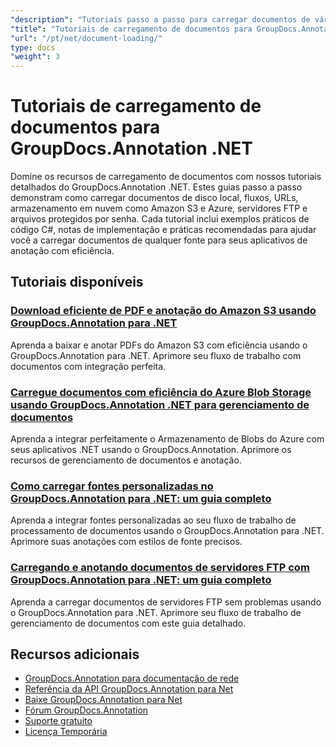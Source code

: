 ```yaml
---
"description": "Tutoriais passo a passo para carregar documentos de várias fontes usando o GroupDocs.Annotation para .NET."
"title": "Tutoriais de carregamento de documentos para GroupDocs.Annotation .NET"
"url": "/pt/net/document-loading/"
type: docs
"weight": 3
---
```


# Tutoriais de carregamento de documentos para GroupDocs.Annotation .NET

Domine os recursos de carregamento de documentos com nossos tutoriais detalhados do GroupDocs.Annotation .NET. Estes guias passo a passo demonstram como carregar documentos de disco local, fluxos, URLs, armazenamento em nuvem como Amazon S3 e Azure, servidores FTP e arquivos protegidos por senha. Cada tutorial inclui exemplos práticos de código C#, notas de implementação e práticas recomendadas para ajudar você a carregar documentos de qualquer fonte para seus aplicativos de anotação com eficiência.

## Tutoriais disponíveis

### [Download eficiente de PDF e anotação do Amazon S3 usando GroupDocs.Annotation para .NET](./download-annotate-pdfs-s3-groupdocs-dotnet/)
Aprenda a baixar e anotar PDFs do Amazon S3 com eficiência usando o GroupDocs.Annotation para .NET. Aprimore seu fluxo de trabalho com documentos com integração perfeita.

### [Carregue documentos com eficiência do Azure Blob Storage usando GroupDocs.Annotation .NET para gerenciamento de documentos](./load-documents-azure-blob-groupdocs-annotation-dotnet/)
Aprenda a integrar perfeitamente o Armazenamento de Blobs do Azure com seus aplicativos .NET usando o GroupDocs.Annotation. Aprimore os recursos de gerenciamento de documentos e anotação.

### [Como carregar fontes personalizadas no GroupDocs.Annotation para .NET: um guia completo](./master-custom-font-loading-groupdocs-annotation-dotnet/)
Aprenda a integrar fontes personalizadas ao seu fluxo de trabalho de processamento de documentos usando o GroupDocs.Annotation para .NET. Aprimore suas anotações com estilos de fonte precisos.

### [Carregando e anotando documentos de servidores FTP com GroupDocs.Annotation para .NET: um guia completo](./groupdocs-annotation-net-load-from-ftp/)
Aprenda a carregar documentos de servidores FTP sem problemas usando o GroupDocs.Annotation para .NET. Aprimore seu fluxo de trabalho de gerenciamento de documentos com este guia detalhado.

## Recursos adicionais

- [GroupDocs.Annotation para documentação de rede](https://docs.groupdocs.com/annotation/net/)
- [Referência da API GroupDocs.Annotation para Net](https://reference.groupdocs.com/annotation/net/)
- [Baixe GroupDocs.Annotation para Net](https://releases.groupdocs.com/annotation/net/)
- [Fórum GroupDocs.Annotation](https://forum.groupdocs.com/c/annotation)
- [Suporte gratuito](https://forum.groupdocs.com/)
- [Licença Temporária](https://purchase.groupdocs.com/temporary-license/)
